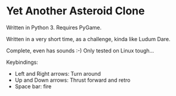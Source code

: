 # Yet Another Asteroid Clone

Written in Python 3. Requires PyGame.

Written in a very short time, as a challenge, kinda like Ludum Dare.

Complete, even has sounds :-) Only tested on Linux tough...

Keybindings:

* Left and Right arrows: Turn around
* Up and Down arrows: Thrust forward and retro
* Space bar: fire
